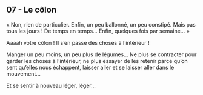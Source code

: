 ## 07 - Le côlon

« Non, rien de particulier.
Enfin, un peu ballonné, un peu constipé.
Mais pas tous les jours !
De temps en temps…
Enfin, quelques fois par semaine… »

Aaaah votre côlon ! Il s’en passe des choses à l’intérieur !

Manger un peu moins, un peu plus de légumes… Ne plus se contracter pour garder les choses à l’intérieur, ne plus essayer de les retenir parce qu’on sent qu’elles nous échappent, laisser aller et se laisser aller dans le mouvement…

Et se sentir à nouveau léger, léger…
